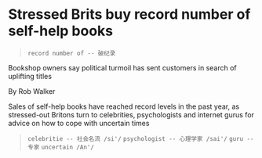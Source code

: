# Stressed Brits buy record number of self-help books

> `record number of -- 破纪录`

Bookshop owners say political turmoil has sent customers in search of uplifting titles

By Rob Walker

Sales of self-help books have reached record levels in the past year, as stressed-out Britons turn to celebrities, psychologists and internet gurus for advice on how to cope with uncertain times

> `celebritie -- 社会名流 /si'/`
> `psychologist -- 心理学家 /sai'/`
> `guru -- 专家`
> `uncertain /An'/`